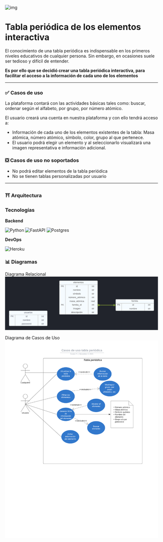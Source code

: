![img](https://cdn.discordapp.com/attachments/906636882421612664/915840954504716309/Nuevo_proyecto.png)  
# Tabla periódica de los elementos interactiva

El conocimiento de una tabla periódica es indispensable en los primeros niveles educativos de cualquier persona. Sin embargo, en ocasiones suele ser tedioso y difícil de entender. 

**Es por ello que se decidió crear una tabla periódica interactiva, para facilitar el acceso a la información de cada uno de los elementos**

---
### ✅ Casos de uso
La plataforma contará con las actividades básicas tales como: buscar, ordenar según el alfabeto, por grupo, por número atómico. 

El usuario creará una cuenta en nuestra plataforma y con ello tendrá acceso a:
- Información de cada uno de los elementos existentes de la tabla: Masa atómica, número atómico, símbolo, color, grupo al que pertenece.
- El usuario podrá elegir un elemento y al seleccionarlo visualizará una imagen representativa e información adicional. 



### ❎ Casos de uso no soportados
- No podrá editar elementos de la tabla periódica
- No se tienen tablas personalizadas por usuario


---
### ⛩ Arquitectura

### Tecnologías

**Backend**

![Python](https://img.shields.io/badge/python-3670A0?style=for-the-badge&logo=python&logoColor=ffdd54)
![FastAPI](https://img.shields.io/badge/FastAPI-005571?style=for-the-badge&logo=fastapi)
![Postgres](https://img.shields.io/badge/postgres-%23316192.svg?style=for-the-badge&logo=postgresql&logoColor=white)

**DevOps**

![Heroku](https://img.shields.io/badge/heroku-%23430098.svg?style=for-the-badge&logo=heroku&logoColor=white)



### 📊 Diagramas

Diagrama Relacional
![img](./static/Periodic-Table.png)


Diagrama de Casos de Uso
![img](./static/casodeuso.png)

